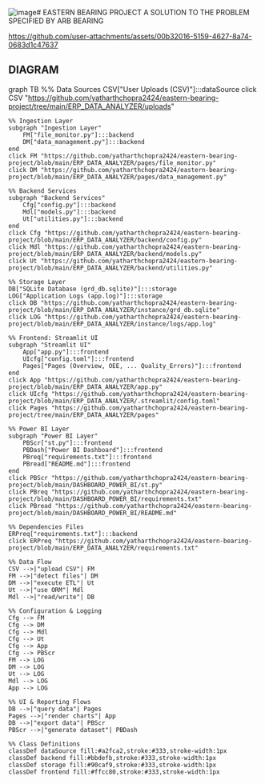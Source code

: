 ![image](https://github.com/user-attachments/assets/c5f982f2-959e-48a3-9c1b-e484276eed21)# EASTERN BEARING PROJECT
 A SOLUTION TO THE PROBLEM SPECIFIED BY ARB BEARING



https://github.com/user-attachments/assets/00b32016-5159-4627-8a74-0683d1c47637


## DIAGRAM 
graph TB
    %% Data Sources
    CSV["User Uploads (CSV)"]:::dataSource
    click CSV "https://github.com/yatharthchopra2424/eastern-bearing-project/tree/main/ERP_DATA_ANALYZER/uploads"

    %% Ingestion Layer
    subgraph "Ingestion Layer"
        FM["file_monitor.py"]:::backend
        DM["data_management.py"]:::backend
    end
    click FM "https://github.com/yatharthchopra2424/eastern-bearing-project/blob/main/ERP_DATA_ANALYZER/pages/file_monitor.py"
    click DM "https://github.com/yatharthchopra2424/eastern-bearing-project/blob/main/ERP_DATA_ANALYZER/pages/data_management.py"

    %% Backend Services
    subgraph "Backend Services"
        Cfg["config.py"]:::backend
        Mdl["models.py"]:::backend
        Ut["utilities.py"]:::backend
    end
    click Cfg "https://github.com/yatharthchopra2424/eastern-bearing-project/blob/main/ERP_DATA_ANALYZER/backend/config.py"
    click Mdl "https://github.com/yatharthchopra2424/eastern-bearing-project/blob/main/ERP_DATA_ANALYZER/backend/models.py"
    click Ut "https://github.com/yatharthchopra2424/eastern-bearing-project/blob/main/ERP_DATA_ANALYZER/backend/utilities.py"

    %% Storage Layer
    DB["SQLite Database (grd_db.sqlite)"]:::storage
    LOG["Application Logs (app.log)"]:::storage
    click DB "https://github.com/yatharthchopra2424/eastern-bearing-project/blob/main/ERP_DATA_ANALYZER/instance/grd_db.sqlite"
    click LOG "https://github.com/yatharthchopra2424/eastern-bearing-project/blob/main/ERP_DATA_ANALYZER/instance/logs/app.log"

    %% Frontend: Streamlit UI
    subgraph "Streamlit UI"
        App["app.py"]:::frontend
        UIcfg["config.toml"]:::frontend
        Pages["Pages (Overview, OEE, ... Quality_Errors)"]:::frontend
    end
    click App "https://github.com/yatharthchopra2424/eastern-bearing-project/blob/main/ERP_DATA_ANALYZER/app.py"
    click UIcfg "https://github.com/yatharthchopra2424/eastern-bearing-project/blob/main/ERP_DATA_ANALYZER/.streamlit/config.toml"
    click Pages "https://github.com/yatharthchopra2424/eastern-bearing-project/tree/main/ERP_DATA_ANALYZER/pages"

    %% Power BI Layer
    subgraph "Power BI Layer"
        PBScr["st.py"]:::frontend
        PBDash["Power BI Dashboard"]:::frontend
        PBreq["requirements.txt"]:::frontend
        PBread["README.md"]:::frontend
    end
    click PBScr "https://github.com/yatharthchopra2424/eastern-bearing-project/blob/main/DASHBOARD_POWER_BI/st.py"
    click PBreq "https://github.com/yatharthchopra2424/eastern-bearing-project/blob/main/DASHBOARD_POWER_BI/requirements.txt"
    click PBread "https://github.com/yatharthchopra2424/eastern-bearing-project/blob/main/DASHBOARD_POWER_BI/README.md"

    %% Dependencies Files
    ERPreq["requirements.txt"]:::backend
    click ERPreq "https://github.com/yatharthchopra2424/eastern-bearing-project/blob/main/ERP_DATA_ANALYZER/requirements.txt"

    %% Data Flow
    CSV -->|"upload CSV"| FM
    FM -->|"detect files"| DM
    DM -->|"execute ETL"| Ut
    Ut -->|"use ORM"| Mdl
    Mdl -->|"read/write"| DB

    %% Configuration & Logging
    Cfg --> FM
    Cfg --> DM
    Cfg --> Mdl
    Cfg --> Ut
    Cfg --> App
    Cfg --> PBScr
    FM --> LOG
    DM --> LOG
    Ut --> LOG
    Mdl --> LOG
    App --> LOG

    %% UI & Reporting Flows
    DB -->|"query data"| Pages
    Pages -->|"render charts"| App
    DB -->|"export data"| PBScr
    PBScr -->|"generate dataset"| PBDash

    %% Class Definitions
    classDef dataSource fill:#a2fca2,stroke:#333,stroke-width:1px
    classDef backend fill:#bbdefb,stroke:#333,stroke-width:1px
    classDef storage fill:#90caf9,stroke:#333,stroke-width:1px
    classDef frontend fill:#ffcc80,stroke:#333,stroke-width:1px
